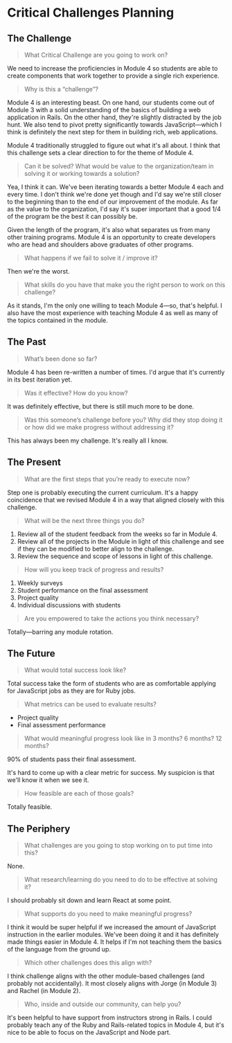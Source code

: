 # Critical Challenges Planning

## The Challenge

> What Critical Challenge are you going to work on?

We need to increase the proficiencies in Module 4 so students are able to create components that work together to provide a single rich experience.

> Why is this a “challenge”?

Module 4 is an interesting beast. On one hand, our students come out of Module 3 with a solid understanding of the basics of building a web application in Rails. On the other hand, they're slightly distracted by the job hunt. We also tend to pivot pretty significantly towards JavaScript—which I think is definitely the next step for them in building rich, web applications.

Module 4 traditionally struggled to figure out what it's all about. I think that this challenge sets a clear direction to for the theme of Module 4.

> Can it be solved? What would be value to the organization/team in solving it or working towards a solution?

Yea, I think it can. We've been iterating towards a better Module 4 each and every time. I don't think we're done yet though and I'd say we're still closer to the beginning than to the end of our improvement of the module. As far as the value to the organization, I'd say it's super important that a good 1/4 of the program be the best it can possibly be.

Given the length of the program, it's also what separates us from many other training programs. Module 4 is an opportunity to create developers who are head and shoulders above graduates of other programs.

> What happens if we fail to solve it / improve it?

Then we're the worst.

> What skills do you have that make you the right person to work on this challenge?

As it stands, I'm the only one willing to teach Module 4—so, that's helpful. I also have the most experience with teaching Module 4 as well as many of the topics contained in the module.

## The Past

> What’s been done so far?

Module 4 has been re-written a number of times. I'd argue that it's currently in its best iteration yet.

> Was it effective? How do you know?

It was definitely effective, but there is still much more to be done.

> Was this someone’s challenge before you? Why did they stop doing it or how did we make progress without addressing it?

This has always been my challenge. It's really all I know.

## The Present

> What are the first steps that you’re ready to execute now?

Step one is probably executing the current curriculum. It's a happy coincidence that we revised Module 4 in a way that aligned closely with this challenge.

> What will be the next three things you do?

1. Review all of the student feedback from the weeks so far in Module 4.
2. Review all of the projects in the Module in light of this challenge and see if they can be modified to better align to the challenge.
3. Review the sequence and scope of lessons in light of this challenge.

> How will you keep track of progress and results?

1. Weekly surveys
2. Student performance on the final assessment
3. Project quality
4. Individual discussions with students

> Are you empowered to take the actions you think necessary?

Totally—barring any module rotation.

## The Future

> What would total success look like?

Total success take the form of students who are as comfortable applying for JavaScript jobs as they are for Ruby jobs.

> What metrics can be used to evaluate results?

* Project quality
* Final assessment performance

> What would meaningful progress look like in 3 months? 6 months? 12 months?

90% of students pass their final assessment.

It's hard to come up with a clear metric for success. My suspicion is that we'll know it when we see it.

> How feasible are each of those goals?

Totally feasible.

## The Periphery

> What challenges are you going to stop working on to put time into this?

None.

> What research/learning do you need to do to be effective at solving it?

I should probably sit down and learn React at some point.

> What supports do you need to make meaningful progress?

I think it would be super helpful if we increased the amount of JavaScript instruction in the earlier modules. We've been doing it and it has definitely made things easier in Module 4. It helps if I'm not teaching them the basics of the language from the ground up.

> Which other challenges does this align with?

I think challenge aligns with the other module-based challenges (and probably not accidentally). It most closely aligns with Jorge (in Module 3) and Rachel (in Module 2).

> Who, inside and outside our community, can help you?

It's been helpful to have support from instructors strong in Rails. I could probably teach any of the Ruby and Rails-related topics in Module 4, but it's nice to be able to focus on the JavaScript and Node part.
